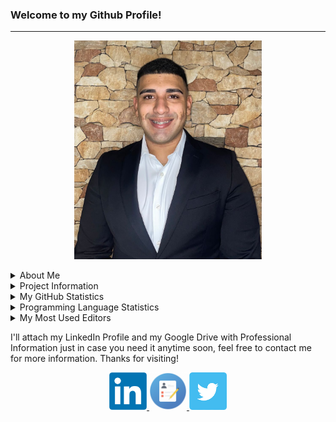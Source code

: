 ### Welcome to my Github Profile!

<hr>
<p align="center">
    <a>
        <img src="PersonalPhoto.png" height="350px" width="300px">
    </a>
</p>
<!--Personal Information-->
<details>
  <summary>About Me</summary>  
  <ul>
    <li><p> My name is Angel K. Vazquez Sanchez. I am a 4th year Computer Science & Engineering Undegraduate Student at the <strong> University of Puerto Rico - Mayagüez </strong>.</p></li>
    <li>Currently, I am an Information Systems Undergrad Coop at Amgen Manufacturing Limited</li>
    <li>Recently started studying to obtain my first 3 certifications: CompTIA Security+, CompTIA Network+ and AWS Certified Cloud Practitioner.
    <li>I am also actively seeking some Summer Intenships or Co-Ops that can allow me to increase my skills in the field of Cybersecurity, Network Engineering and Computer Science.</li>
    <li>I am also open to collaborate in any projects or initiative!</li>
  </ul>
</details>

<!--Projects Table-->
<details>
  <summary>Project Information</summary>
  <ul>
  <li>In this GitHub Profile you will see that I will upload some personal projects, as well as some classwork projects.</li>
  <li>Below is a table showing some projects I am working on that are in development or are ready to go!</li>
    <li>Projects that are marked as <strong>Done</strong> have their repo's available to see in this profile, the one's that are <strong>In Progress</strong> are mostly private, so you'll have to wait to find out what is under development! So keep checking this profile to see what's changed and feel free to contact me any time!</li>
  </ul>
<table class="tg">
<thead>
  <tr>
    <th class="tg-c3ow">Project</th>
    <th class="tg-c3ow">Progress</th>
    <th class="tg-c3ow">Location</th>
  </tr>
</thead>
<tbody>
  <tr>
    <td class="tg-c3ow">Web App - My Backlog Handler</td>
    <td class="tg-c3ow">Done</td>
    <td class="tg-c3ow"><a href="https://github.com/angel-vazquez25/My-Backlog-Handler">My Repo</a></td>
  </tr>
  <tr>
    <td class="tg-c3ow">Algebra and Calculus on Polynomials</td>
    <td class="tg-c3ow">Done</td>
    <td class="tg-c3ow"><a href="https://github.com/angel-vazquez25/Algebra-and-Calculus-on-Polynomials" target="_blank" rel="noopener noreferrer">My Repo</a></td>
  </tr>
  <tr>
    <td class="tg-c3ow">TCP Port Scanner</td>
    <td class="tg-c3ow">To Be Started</td>
    <td class="tg-c3ow"><a  target="_blank" rel="noopener noreferrer">TBD</a></td>
  </tr>
  <tr>
    <td class="tg-c3ow">AI/ML Related Project</td>
    <td class="tg-c3ow">To Be Started </td>
    <td class="tg-c3ow"><a  target="_blank" rel="noopener noreferrer">TBD</a></td>
  </tr>
  <tr>
    <td class="tg-c3ow">Packet Sniffer</td>
    <td class="tg-c3ow">To Be Started</td>
    <td class="tg-c3ow"><a  target="_blank" rel="noopener noreferrer">TBD</a></td>
  </tr>
</tbody>
</table>

</details>

<!--Some GitHub Embeds-->
<details>
  <summary>My GitHub Statistics</summary>
  <p align="center">
    <img src="https://github-readme-stats.vercel.app/api?username=angel-vazquez25&show_icons=true"/>
  </p>
</details>

<details>
  <summary>Programming Language Statistics</summary>
  <p align="center">
    <img src="https://wakatime.com/share/@94603174-22ee-4833-a77d-9a5bacb8e15a/bf2ce0ee-ac41-4e1c-ba15-08f081010e0b.svg"/>
  </p>
</details>

<details>
  <summary>My Most Used Editors</summary>
  <p align="center">
    <img src="https://wakatime.com/share/@94603174-22ee-4833-a77d-9a5bacb8e15a/75d66127-118b-4cb9-a881-9906ea11c317.svg" height="400"/>
  </p>
</details>

<!--Social Media + Resume-->
<p>I'll attach my LinkedIn Profile and my Google Drive with Professional Information just in case you need it anytime soon, feel free to contact me for more information. Thanks for visiting!</p>
<p align="center">
  <a href="https://www.linkedin.com/in/angelkvs/"> 
    <img src="LinkedIn.png" height="60px" width="60px">
  </a>
  <a href="https://drive.google.com/drive/folders/1naszFHJGFw6txtoOFZIhiwTU0AeUf4_F?usp=sharing"> 
    <img src="PersonalInfoIcon.png" height="60px" width="60px">
  </a>
  </a>
  <a href="https://twitter.com/KenDev18"> 
    <img src="Twitter.png" height="60px" width="60px">
  </a>
 </p>

</hr>
